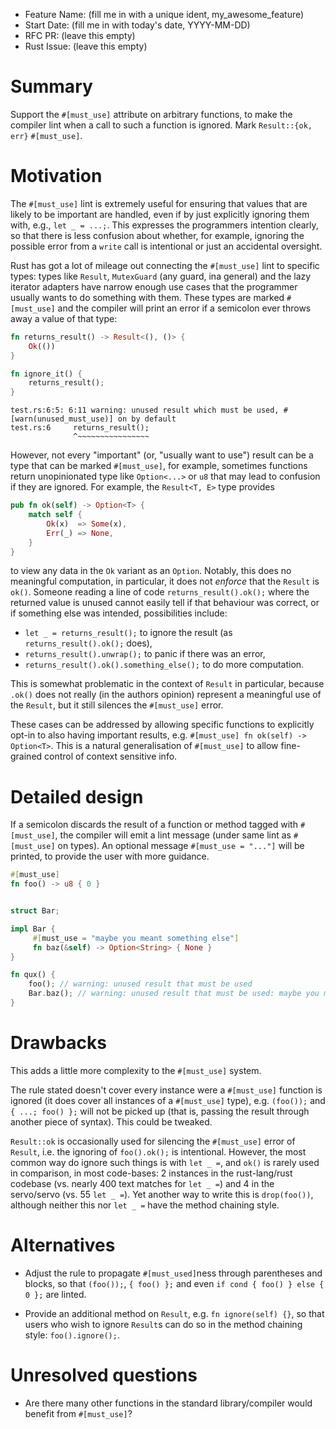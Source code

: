 - Feature Name: (fill me in with a unique ident, my_awesome_feature)
- Start Date: (fill me in with today's date, YYYY-MM-DD)
- RFC PR: (leave this empty)
- Rust Issue: (leave this empty)

# Summary

Support the `#[must_use]` attribute on arbitrary functions, to make
the compiler lint when a call to such a function is ignored. Mark
`Result::{ok, err}` `#[must_use]`.

# Motivation

The `#[must_use]` lint is extremely useful for ensuring that values
that are likely to be important are handled, even if by just
explicitly ignoring them with, e.g., `let _ = ...;`. This expresses
the programmers intention clearly, so that there is less confusion
about whether, for example, ignoring the possible error from a `write`
call is intentional or just an accidental oversight.

Rust has got a lot of mileage out connecting the `#[must_use]` lint to
specific types: types like `Result`, `MutexGuard` (any guard, ina
general) and the lazy iterator adapters have narrow enough use cases
that the programmer usually wants to do something with them. These
types are marked `#[must_use]` and the compiler will print an error if
a semicolon ever throws away a value of that type:

```rust
fn returns_result() -> Result<(), ()> {
    Ok(())
}

fn ignore_it() {
    returns_result();
}
```

```
test.rs:6:5: 6:11 warning: unused result which must be used, #[warn(unused_must_use)] on by default
test.rs:6     returns_result();
              ^~~~~~~~~~~~~~~~~
```

However, not every "important" (or, "usually want to use") result can
be a type that can be marked `#[must_use]`, for example, sometimes
functions return unopinionated type like `Option<...>` or `u8` that
may lead to confusion if they are ignored. For example, the `Result<T,
E>` type provides

```rust
pub fn ok(self) -> Option<T> {
    match self {
        Ok(x)  => Some(x),
        Err(_) => None,
    }
}
```

to view any data in the `Ok` variant as an `Option`. Notably, this
does no meaningful computation, in particular, it does not *enforce*
that the `Result` is `ok()`. Someone reading a line of code
`returns_result().ok();` where the returned value is unused
cannot easily tell if that behaviour was correct, or if something else
was intended, possibilities include:

- `let _ = returns_result();` to ignore the result (as
  `returns_result().ok();` does),
- `returns_result().unwrap();` to panic if there was an error,
- `returns_result().ok().something_else();` to do more computation.

This is somewhat problematic in the context of `Result` in particular,
because `.ok()` does not really (in the authors opinion) represent a
meaningful use of the `Result`, but it still silences the
`#[must_use]` error.

These cases can be addressed by allowing specific functions to
explicitly opt-in to also having important results, e.g. `#[must_use]
fn ok(self) -> Option<T>`. This is a natural generalisation of
`#[must_use]` to allow fine-grained control of context sensitive info.

# Detailed design

If a semicolon discards the result of a function or method tagged with
`#[must_use]`, the compiler will emit a lint message (under same lint
as `#[must_use]` on types). An optional message `#[must_use = "..."]`
will be printed, to provide the user with more guidance.

```rust
#[must_use]
fn foo() -> u8 { 0 }


struct Bar;

impl Bar {
     #[must_use = "maybe you meant something else"]
     fn baz(&self) -> Option<String> { None }
}

fn qux() {
    foo(); // warning: unused result that must be used
    Bar.baz(); // warning: unused result that must be used: maybe you meant something else
}
```


# Drawbacks

This adds a little more complexity to the `#[must_use]` system.

The rule stated doesn't cover every instance were a `#[must_use]`
function is ignored (it does cover all instances of a `#[must_use]`
type), e.g. `(foo());` and `{ ...; foo() };` will not be picked up
(that is, passing the result through another piece of syntax). This
could be tweaked.

`Result::ok` is occasionally used for silencing the `#[must_use]`
error of `Result`, i.e. the ignoring of `foo().ok();` is
intentional. However, the most common way do ignore such things is
with `let _ =`, and `ok()` is rarely used in comparison, in most
code-bases: 2 instances in the rust-lang/rust codebase (vs. nearly 400
text matches for `let _ =`) and 4 in the servo/servo (vs. 55 `let _
=`). Yet another way to write this is `drop(foo())`, although neither
this nor `let _ =` have the method chaining style.

# Alternatives

- Adjust the rule to propagate `#[must_used]`ness through parentheses
  and blocks, so that `(foo());`, `{ foo() };` and even `if cond {
  foo() } else { 0 };` are linted.

- Provide an additional method on `Result`, e.g. `fn ignore(self) {}`, so
  that users who wish to ignore `Result`s can do so in the method
  chaining style: `foo().ignore();`.

# Unresolved questions

- Are there many other functions in the standard library/compiler
  would benefit from `#[must_use]`?
